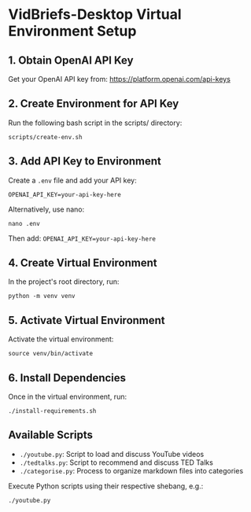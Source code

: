 # VidBriefs-Desktop Virtual Environment Setup

## 1. Obtain OpenAI API Key

Get your OpenAI API key from: https://platform.openai.com/api-keys

## 2. Create Environment for API Key

Run the following bash script in the scripts/ directory:

```
scripts/create-env.sh
```

## 3. Add API Key to Environment

Create a `.env` file and add your API key:

```
OPENAI_API_KEY=your-api-key-here
```

Alternatively, use nano:

```
nano .env
```

Then add: `OPENAI_API_KEY=your-api-key-here`

## 4. Create Virtual Environment

In the project's root directory, run:

```
python -m venv venv
```

## 5. Activate Virtual Environment

Activate the virtual environment:

```
source venv/bin/activate
```

## 6. Install Dependencies

Once in the virtual environment, run:

```
./install-requirements.sh
```

## Available Scripts

- `./youtube.py`: Script to load and discuss YouTube videos
- `./tedtalks.py`: Script to recommend and discuss TED Talks
- `./categorise.py`: Process to organize markdown files into categories

Execute Python scripts using their respective shebang, e.g.:

```
./youtube.py
```
